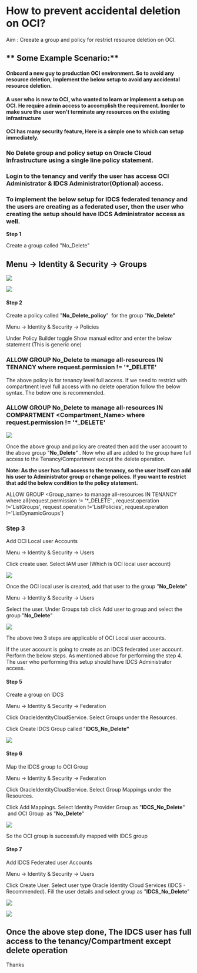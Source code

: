 # How to prevent accidental deletion on OCI?

Aim : Creeate a group and policy for restrict resource deletion on OCI.

## ** Some Example Scenario:**
#### **Onboard a new guy to production OCI environment. So to avoid any resource deletion, implement the below setup to avoid any accidental resource deletion.** 
#### **A user who is new to OCI, who wanted to learn or implement a setup on OCI. He require admin access to accomplish the requirement. Inorder to make sure the user won't terminate any resources on the existing infrastructure** 

#### OCI has many security feature, Here is a simple one to which can setup immediately. 

### **No Delete group and policy setup on Oracle Cloud Infrastructure using a single line policy statement.** 
### **Login to the tenancy and verify the user has access OCI Administrator & IDCS Administrator(Optional) access.**
### **To implement the below setup for IDCS federated tenancy and the users are creating as a federated user, then the user who creating the setup should have IDCS Administrator access as well.**
**Step 1**

Create a group called "No\_Delete" 

Menu → Identity & Security → Groups
-------------------------------------
![](images/Aspose.Words.cd9cd2fd-fb38-4897-8b4f-3e4b14e9ae9c.001.jpeg)



![](images/Aspose.Words.cd9cd2fd-fb38-4897-8b4f-3e4b14e9ae9c.002.png)


#### **Step 2** 
Create a policy called "**No\_Delete\_policy**"  for the group "**No\_Delete"** 

Menu → Identity & Security → Policies 

Under Policy Builder toggle Show manual editor and enter the below statement (This is generic one)
### **ALLOW GROUP No\_Delete to manage all-resources IN TENANCY where request.permission != '\*\_DELETE'**
The above policy is for tenancy level full access. If we need to restrict with compartment level full access with no delete operation follow the below syntax. The below one is recommended.
### **ALLOW GROUP No\_Delete to manage all-resources IN COMPARTMENT <Compartment\_Name> where request.permission != '\*\_DELETE'**

![](images/Aspose.Words.cd9cd2fd-fb38-4897-8b4f-3e4b14e9ae9c.003.jpeg)





Once the above group and policy are created then add the user account to the above group "**No\_Delete**" . Now who all are added to the group have full access to the Tenancy/Compartment except the delete operation.

**Note: As the user has full access to the tenancy, so the user itself can add his user to Administrator group or change polices. If you want to restrict that add the below condition to the policy statement.**  

ALLOW GROUP <Group\_name> to manage all-resources IN TENANCY where all{request.permission != '\*\_DELETE' , request.operation !='ListGroups', request.operation !='ListPolicies', request.operation !='ListDynamicGroups'}




### **Step 3**
Add OCI Local user Accounts 

Menu → Identity & Security → Users

Click create user. Select IAM user (Which is OCI local user account)

![](images/Aspose.Words.cd9cd2fd-fb38-4897-8b4f-3e4b14e9ae9c.004.jpeg)





Once the OCI local user is created, add that user to the group "**No\_Delete**"

Menu → Identity & Security → Users

Select the user. Under Groups tab click Add user to group and select the group "**No\_Delete**"



![](images/Aspose.Words.cd9cd2fd-fb38-4897-8b4f-3e4b14e9ae9c.005.jpeg)





The above two 3 steps are applicable of OCI Local user accounts. 



If the user account is going to create as an IDCS federated user account. Perform the below steps. As mentioned above for performing the step 4. The user who performing this setup should have IDCS Administrator access.


#### **Step 5**
Create a group on IDCS

Menu → Identity & Security → Federation

Click OracleIdentityCloudService. Select Groups under the Resources. 

Click Create IDCS Group called "**IDCS\_No\_Delete"** 

![](images/Aspose.Words.cd9cd2fd-fb38-4897-8b4f-3e4b14e9ae9c.006.jpeg)


#### **Step 6**
Map the IDCS group to OCI Group 

Menu → Identity & Security → Federation

Click OracleIdentityCloudService. Select Group Mappings under the Resources. 

Click Add Mappings. Select Identity Provider Group as "**IDCS\_No\_Delete**"   and OCI Group  as "**No\_Delete**" 

![](images/Aspose.Words.cd9cd2fd-fb38-4897-8b4f-3e4b14e9ae9c.007.jpeg)



So the OCI group is successfully mapped with IDCS group 
#### **Step 7**
Add IDCS Federated user Accounts 

Menu → Identity & Security → Users

Click Create User. Select user type Oracle Identity Cloud Services (IDCS - Recommended). Fill the user details and select group as "**IDCS\_No\_Delete**" 



![](images/Aspose.Words.cd9cd2fd-fb38-4897-8b4f-3e4b14e9ae9c.008.jpeg)



![](images/Aspose.Words.cd9cd2fd-fb38-4897-8b4f-3e4b14e9ae9c.009.jpeg)


## **Once the above step done, The IDCS user has full access to the tenancy/Compartment except delete operation** 




Thanks 


























































